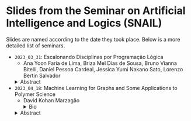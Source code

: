 # Slides from the Seminar on Artificial Intelligence and Logics (SNAIL)

Slides are named according to the date they took place. Below is a more detailed list of seminars.

- `2023_03_31`: Escalonando Disciplinas por Programação Lógica
  - Ana Yoon Faria de Lima, Briza Mel Dias de Sousa, Bruno Vianna Bitelli, Daniel Pessoa Cardeal, Jessica Yumi Nakano Sato, Lorenzo Bertin Salvador
  <details>
    <summary>Abstract</summary>
      Em nossa apresentação, vamos discutir como usamos a linguagem lógica ASP Potassco para implementar um escalonador inteligente de disciplinas para o departamento de Ciência da Computação da USP. Um escalonador adequado é um programa que gera boas grades horárias, dadas algumas informações sobre as disciplinas e professores. A formulação lógica do problema é desafiadora, já que exige a existência simultânea de regras rígidas que delimitem a estrutura válida de uma grade horária e as preferências abstratas de qualidade dos alunos e professores. Para lidar com a diversidade semântica das regras, o grupo utilizou de maneira inteligente os sistemas de otimização de ASP em conjunto com rotinas próprias de testes unitários, o que levou a resultados tão bons quanto as soluções criadas manualmente pelo departamento.
  </details>
- `2023_04_18`: Machine Learning for Graphs and Some Applications to Polymer Science
  - David Kohan Marzagão
    <details>
      <summary>Bio</summary>
      David is currently a Lecturer in Artificial Intelligence at King’s College London. He also works with David Clifton and Clive Siviour at the IBME, University of Oxford, in investigating how machine learning techniques can help finding structure-property relationships in the context of polymer design. At Oxford, he is currently a college lecturer in mathematics and statistics at Chirst Church. Before that, David completed a PhD in Computer Science at King’s under the supervision of Peter McBurney and Kathleen Steinhöfel following a first degree in pure mathematics at the University of São Paulo, Brazil. His research interests include multi-agent systems, machine learning, provenance, graph kernels, and stochastic processes.
    </details>
  <details>
    <summary>Abstract</summary>
    Em nossa apresentação, vamos discutir como usamos a linguagem lógica ASP Potassco para implementar um escalonador inteligente de disciplinas para o departamento de Ciência da Computação da USP. Um escalonador adequado é um programa que gera boas grades horárias, dadas algumas informações sobre as disciplinas e professores. A formulação lógica do problema é desafiadora, já que exige a existência simultânea de regras rígidas que delimitem a estrutura válida de uma grade horária e as preferências abstratas de qualidade dos alunos e professores. Para lidar com a diversidade semântica das regras, o grupo utilizou de maneira inteligente os sistemas de otimização de ASP em conjunto com rotinas próprias de testes unitários, o que levou a resultados tão bons quanto as soluções criadas manualmente pelo departamento.
  </details>

